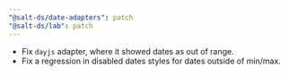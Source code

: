 ```yaml
---
"@salt-ds/date-adapters": patch
"@salt-ds/lab": patch
---
```


- Fix `dayjs` adapter, where it showed dates as out of range.
- Fix a regression in disabled dates styles for dates outside of min/max.
